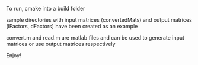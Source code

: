 To run, cmake into a build folder

sample directories with input matrices (convertedMats) and output matrices (lFactors, dFactors) have been created as an example

convert.m and read.m are matlab files and can be used to generate input matrices or use output matrices respectively

Enjoy!

